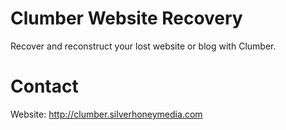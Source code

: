 # Clumber Website Recovery
Recover and reconstruct your lost website or blog with Clumber. 


# Contact

Website: http://clumber.silverhoneymedia.com

